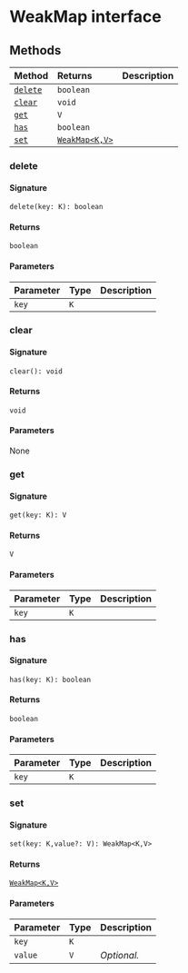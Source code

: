 # WeakMap interface













## Methods

| Method	   |  Returns	| Description|
|:-------------|:-------|:-----------|
|[`delete`](#delete)      | `boolean` |  |
|[`clear`](#clear)      | `void` |  |
|[`get`](#get)      | `V` |  |
|[`has`](#has)      | `boolean` |  |
|[`set`](#set)      | [`WeakMap<K,V>`](../es6-collections/weakmap.md) |  |




### delete



#### Signature
`delete(key: K): boolean`

#### Returns
`boolean`


#### Parameters


| Parameter	   | Type    | Description |
|:-------------|:---------------|:------------|
| `key`    | `K` |  |


### clear



#### Signature
`clear(): void`

#### Returns
`void`


#### Parameters
None


### get



#### Signature
`get(key: K): V`

#### Returns
`V`


#### Parameters


| Parameter	   | Type    | Description |
|:-------------|:---------------|:------------|
| `key`    | `K` |  |


### has



#### Signature
`has(key: K): boolean`

#### Returns
`boolean`


#### Parameters


| Parameter	   | Type    | Description |
|:-------------|:---------------|:------------|
| `key`    | `K` |  |


### set



#### Signature
`set(key: K,value?: V): WeakMap<K,V>`

#### Returns
[`WeakMap<K,V>`](../es6-collections/weakmap.md)


#### Parameters


| Parameter	   | Type    | Description |
|:-------------|:---------------|:------------|
| `key`    | `K` |  |
| `value`    | `V` | _Optional._ |

